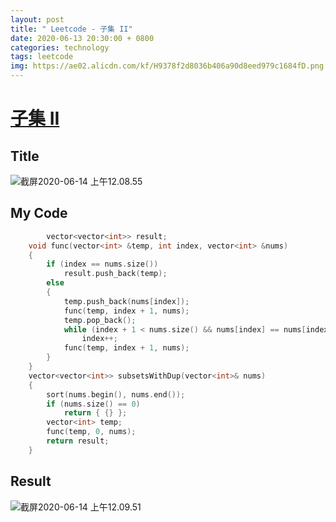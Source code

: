 ```yaml
---
layout: post
title: " Leetcode - 子集 II"
date: 2020-06-13 20:30:00 + 0800
categories: technology
tags: leetcode
img: https://ae02.alicdn.com/kf/H9378f2d8036b406a90d8eed979c1684fD.png
---
```

# [子集 II](https://leetcode-cn.com/problems/subsets-ii/)

## Title

![截屏2020-06-14 上午12.08.55](https://tva1.sinaimg.cn/large/007S8ZIlly1gfr42uh5h6j310s0n076c.jpg)

## My Code

```c++
		vector<vector<int>> result;
    void func(vector<int> &temp, int index, vector<int> &nums)
    {
        if (index == nums.size())
            result.push_back(temp);
        else
        {
            temp.push_back(nums[index]);
            func(temp, index + 1, nums);
            temp.pop_back();
            while (index + 1 < nums.size() && nums[index] == nums[index + 1])//除重
                index++;
            func(temp, index + 1, nums);
        }
    }
    vector<vector<int>> subsetsWithDup(vector<int>& nums)
    {
        sort(nums.begin(), nums.end());
        if (nums.size() == 0)
            return { {} };
        vector<int> temp;
        func(temp, 0, nums);
        return result;
    }
```

## Result

![截屏2020-06-14 上午12.09.51](https://tva1.sinaimg.cn/large/007S8ZIlly1gfr43txrhrj30ya0a03zm.jpg)

